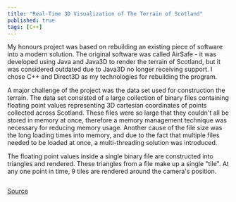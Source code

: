 ```yaml
---
title: "Real-Time 3D Visualization of The Terrain of Scotland"
published: true
tags: [C++]
---
```


My honours project was based on rebuilding an existing piece of software into a modern solution. The original software
was called AirSafe - it was developed using Java and Java3D to render the terrain of Scotland, but it was considered outdated
due to Java3D no longer receiving support. I chose C++ and Direct3D as my technologies for rebuilding the program.

A major challenge of the project was the data set used for construction the terrain. The data set consisted of a large
collection of binary files containing floating point values representing 3D cartesian coordinates of points 
collected across Scotland. These files were so large that they couldn't all be stored in memory at once, therefore a 
memory management technique was necessary for reducing memory usage. Another cause of the file size was the long loading times
into memory, and due to the fact that multiple files needed to be loaded at once, a multi-threading solution was introduced.

The floating point values inside a single binary file are constructed into triangles and rendered. These triangles from
a file make up a single "tile". At any one point in time, 9 tiles are rendered around the camera's position.

<img src="{{ site.url }}{{ site.baseurl }}/images/finalyearproject/dundee.png" alt="">

[Source](https://github.com/nikodems/final-year-project)